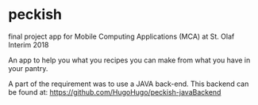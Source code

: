 # peckish
final project app for Mobile Computing Applications (MCA) at St. Olaf Interim 2018

An app to help you what you recipes you can make from what you have in your pantry.

A part of the requirement was to use a JAVA back-end. This backend can be found at: https://github.com/HugoHugo/peckish-javaBackend
